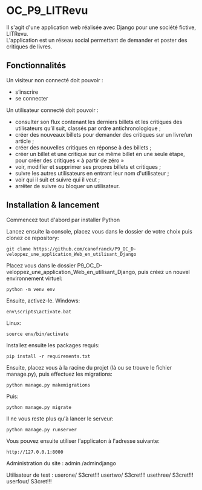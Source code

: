 # OC_P9_LITRevu

Il s'agit d'une application web réalisée avec Django pour une société fictive, LITRevu.  
L'application est un réseau social permettant de demander et poster des critiques de livres.

## Fonctionnalités

Un visiteur non connecté doit pouvoir :

* s’inscrire 
* se connecter

Un utilisateur connecté doit pouvoir :

* consulter son flux contenant les derniers billets et les critiques des
utilisateurs qu’il suit, classés par ordre antichronologique ;
* créer des nouveaux billets pour demander des critiques sur un livre/un
article ;
* créer des nouvelles critiques en réponse à des billets ;
* créer un billet et une critique sur ce même billet en une seule étape, pour
créer des critiques « à partir de zéro »
* voir, modifier et supprimer ses propres billets et critiques ;
* suivre les autres utilisateurs en entrant leur nom d'utilisateur ;
* voir qui il suit et suivre qui il veut ;
* arrêter de suivre ou bloquer un utilisateur.

## Installation & lancement

Commencez tout d'abord par installer Python 

Lancez ensuite la console, placez vous dans le dossier de votre choix puis clonez ce repository:
```
git clone https://github.com/canofranck/P9_OC_D-veloppez_une_application_Web_en_utilisant_Django
```
Placez vous dans le dossier P9_OC_D-veloppez_une_application_Web_en_utilisant_Django, puis créez un nouvel environnement virtuel:
```
python -m venv env
```
Ensuite, activez-le.
Windows:
```
env\scripts\activate.bat
```
Linux:
```
source env/bin/activate
```
Installez ensuite les packages requis:
```
pip install -r requirements.txt
```
Ensuite, placez vous à la racine du projet (là ou se trouve le fichier manage.py), puis effectuez les migrations:
```
python manage.py makemigrations
```
Puis: 
```
python manage.py migrate
```
Il ne vous reste plus qu'à lancer le serveur: 
```
python manage.py runserver
```
Vous pouvez ensuite utiliser l'applicaton à l'adresse suivante:
```
http://127.0.0.1:8000
```
Administration du site :
admin /admindjango

Utilisateur de test :
userone/ S3cret!!!
usertwo/ S3cret!!!
usethree/ S3cret!!!
userfour/ S3cret!!!

